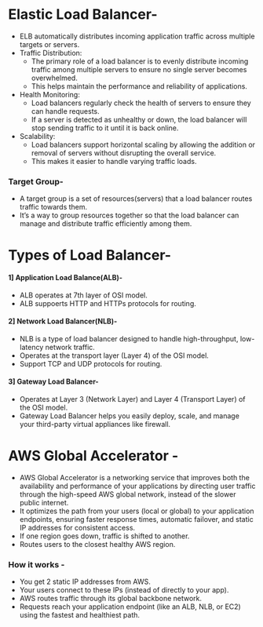# Elastic Load Balancer-
- ELB automatically distributes incoming application traffic across multiple targets or servers.
- Traffic Distribution:
    - The primary role of a load balancer is to evenly distribute incoming traffic among multiple servers to ensure no single server becomes overwhelmed.
    - This helps maintain the performance and reliability of applications.
- Health Monitoring:
    - Load balancers regularly check the health of servers to ensure they can handle requests.
    - If a server is detected as unhealthy or down, the load balancer will stop sending traffic to it until it is back online.
- Scalability:
    - Load balancers support horizontal scaling by allowing the addition or removal of servers without disrupting the overall service.
    - This makes it easier to handle varying traffic loads.
### Target Group- 
- A target group is a set of resources(servers) that a load balancer routes traffic towards them.
- It’s a way to group resources together so that the load balancer can manage and distribute traffic efficiently among them.

# Types of Load Balancer-
#### 1] Application Load Balance(ALB)-
- ALB operates at 7th layer of OSI model.
- ALB suppoerts HTTP and HTTPs protocols for routing.

#### 2] Network Load Balancer(NLB)-
 -  NLB is a type of load balancer designed to handle high-throughput, low-latency network traffic.
 -  Operates at the transport layer (Layer 4) of the OSI model.
 -  Support TCP and UDP protocols for routing.

#### 3] Gateway Load Balancer-
- Operates at Layer 3 (Network Layer) and Layer 4 (Transport Layer) of the OSI model.
- Gateway Load Balancer helps you easily deploy, scale, and manage your third-party virtual appliances like firewall.



# AWS Global Accelerator -
- AWS Global Accelerator is a networking service that improves both the availability and performance of your applications by directing user traffic through the high-speed AWS global network, instead of the slower public internet.
- It optimizes the path from your users (local or global) to your application endpoints, ensuring faster response times, automatic failover, and static IP addresses for consistent access.
- If one region goes down, traffic is shifted to another.
- Routes users to the closest healthy AWS region.

### How it works -
- You get 2 static IP addresses from AWS.
- Your users connect to these IPs (instead of directly to your app).
- AWS routes traffic through its global backbone network.
- Requests reach your application endpoint (like an ALB, NLB, or EC2) using the fastest and healthiest path.

